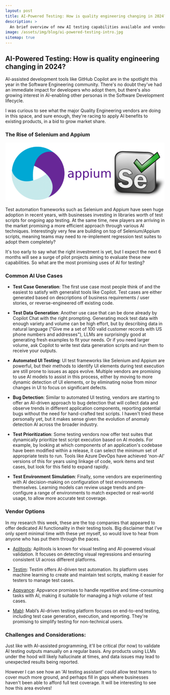```yaml
---
layout: post
title: AI-Powered Testing: How is quality engineering changing in 2024?
description: >
  An brief overview of new AI testing capabilities available and vendor options.
image: /assets/img/blog/ai-powered-testing-intro.jpg
sitemap: true
---
```


## AI-Powered Testing: How is quality engineering changing in 2024?

AI-assisted development tools like GitHub Copilot are in the spotlight this year in the Software Engineering community. There's no doubt they've had an immediate impact for developers who adopt them, but there's also growing interest in AI-enabling other personas in the Software Development lifecycle.

I was curious to see what the major Quality Engineering vendors are doing in this space, and sure enough, they're racing to apply AI benefits to existing products, in a bid to grow market share. 

### The Rise of Selenium and Appium

![Appium and Selenium](/assets/img/blog/appium-selenium.png)

Test automation frameworks such as Selenium and Appium have seen huge adoption in recent years, with businesses investing in libraries worth of test scripts for ongoing app testing. At the same time, new players are arriving in the market promising a more efficient approach through various AI techniques. Interestingly very few are building on top of Selenium/Appium scripts, meaning teams may need to re-implement regression test suites to adopt them completely?

It's too early to say what the right investment is yet, but I expect the next 6 months will see a surge of pilot projects aiming to evaluate these new capabilities. So what are the most promising uses of AI for testing?

### Common AI Use Cases

- **Test Case Generation**: The first use case most people think of and the easiest to satisfy with generalist tools like Copilot. Test cases are either generated based on descriptions of business requirements / user stories, or reverse-engineered off existing code.

- **Test Data Generation**: Another use case that can be done already by Copilot Chat with the right prompting. Generating mock test data with enough variety and volume can be high effort, but by describing data in natural language ("Give me a set of 100 valid customer records with US phone numbers and addresses"), LLMs are surprisingly good at generating fresh examples to fit your needs. Or if you need larger volume, ask Copilot to write test data generation scripts and run them to receive your outputs.

- **Automated UI Testing**: UI test frameworks like Selenium and Appium are powerful, but their methods to identify UI elements during test execution are still prone to issues as apps evolve. Multiple vendors are promising to use AI models to assist in this process, either by moving to more dynamic detection of UI elements, or by eliminating noise from minor changes in UI to focus on significant defects.

- **Bug Detection**: Similar to automated UI testing, vendors are starting to offer an AI-driven approach to bug detection that will collect data and observe trends in different application components, reporting potential bugs without the need for hand-crafted test scripts. I haven't tried these personally yet, but it makes sense given the evolution of anomaly detection AI across the broader industry.

- **Test Prioritization**: Some testing vendors now offer test suites that dynamically prioritize test script execution based on AI models. For example, by looking at which components of an application's codebase have been modified within a release, it can select the minimum set of appropriate tests to run. Tools like Azure DevOps have achieved 'non-AI' versions of this for years using linkage of code, work items and test cases, but look for this field to expand rapidly.

- **Test Environment Simulation**: Finally, some vendors are experimenting with AI decision-making on configuration of test environments themselves. Learning models can review usage trends and pre-configure a range of environments to match expected or real-world usage, to allow more accurate test coverage.

### Vendor Options
In my research this week, these are the top companies that appeared to offer dedicated AI functionality in their testing tools. Big disclaimer that I've only spent minimal time with these yet myself, so would love to hear from anyone who has put them through the paces.

- [Aplitools](https://applitools.com/): Aplitools is known for visual testing and AI-powered visual validation. It focuses on detecting visual regressions and ensuring consistent UI across different platforms. 

- [Testim](https://www.testim.io/): Testim offers AI-driven test automation. Its platform uses machine learning to create and maintain test scripts, making it easier for testers to manage test cases. 

- [Appvance](https://appvance.ai/): Appvance promises to handle repetitive and time-consuming tasks with AI, making it suitable for managing a high volume of test cases. 

- [Mabl](https://www.mabl.com/): Mabl’s AI-driven testing platform focuses on end-to-end testing, including test case generation, execution, and reporting. They're promising to simplify testing for non-technical users.

### Challenges and Considerations: 

Just like with AI-assisted programming, it'll be critical (for now) to validate AI testing outputs manually on a regular basis. Any products using LLMs under the hood will likely hallucinate at times, and data issues may lead to unexpected results being reported.

However I can see how an 'AI testing assistant' could allow test teams to cover much more ground, and perhaps fill in gaps where businesses haven't been able to afford full test coverage. It will be interesting to see how this area evolves!
